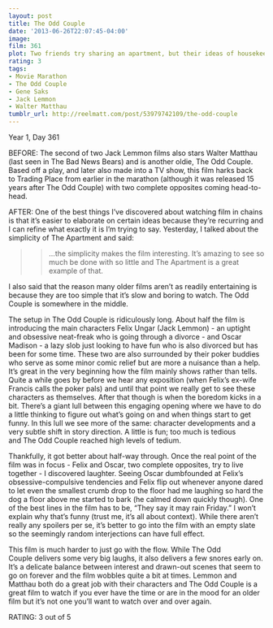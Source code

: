 ```yaml
---
layout: post
title: The Odd Couple
date: '2013-06-26T22:07:45-04:00'
image: 
film: 361
plot: Two friends try sharing an apartment, but their ideas of housekeeping and lifestyles are as different as night and day.
rating: 3
tags:
- Movie Marathon
- The Odd Couple
- Gene Saks
- Jack Lemmon
- Walter Matthau
tumblr_url: http://reelmatt.com/post/53979742109/the-odd-couple
---
```


Year 1, Day 361

BEFORE: The second of two Jack Lemmon films also stars Walter Matthau (last seen in The Bad News Bears) and is another oldie, The Odd Couple. Based off a play, and later also made into a TV show, this film harks back to Trading Place from earlier in the marathon (although it was released 15 years after The Odd Couple) with two complete opposites coming head-to-head.

AFTER: One of the best things I’ve discovered about watching film in chains is that it’s easier to elaborate on certain ideas because they’re recurring and I can refine what exactly it is I’m trying to say. Yesterday, I talked about the simplicity of The Apartment and said:

>>…the simplicity makes the film interesting. It’s amazing to see so much be done with so little and The Apartment is a great example of that.

I also said that the reason many older films aren’t as readily entertaining is because they are too simple that it’s slow and boring to watch. The Odd Couple is somewhere in the middle.

The setup in The Odd Couple is ridiculously long. About half the film is introducing the main characters Felix Ungar (Jack Lemmon) - an uptight and obsessive neat-freak who is going through a divorce - and Oscar Madison - a lazy slob just looking to have fun who is also divorced but has been for some time. These two are also surrounded by their poker buddies who serve as some minor comic relief but are more a nuisance than a help. It’s great in the very beginning how the film mainly shows rather than tells. Quite a while goes by before we hear any exposition (when Felix’s ex-wife Francis calls the poker pals) and until that point we really get to see these characters as themselves. After that though is when the boredom kicks in a bit. There’s a giant lull between this engaging opening where we have to do a little thinking to figure out what’s going on and when things start to get funny. In this lull we see more of the same: character developments and a very subtle shift in story direction. A little is fun; too much is tedious and The Odd Couple reached high levels of tedium.

Thankfully, it got better about half-way through. Once the real point of the film was in focus - Felix and Oscar, two complete opposites, try to live together - I discovered laughter. Seeing Oscar dumbfounded at Felix’s obsessive-compulsive tendencies and Felix flip out whenever anyone dared to let even the smallest crumb drop to the floor had me laughing so hard the dog a floor above me started to bark (he calmed down quickly though). One of the best lines in the film has to be, “They say it may rain Friday.” I won’t explain why that’s funny (trust me, it’s all about context). While there aren’t really any spoilers per se, it’s better to go into the film with an empty slate so the seemingly random interjections can have full effect.

This film is much harder to just go with the flow. While The Odd Couple delivers some very big laughs, it also delivers a few snores early on. It’s a delicate balance between interest and drawn-out scenes that seem to go on forever and the film wobbles quite a bit at times. Lemmon and Matthau both do a great job with their characters and The Odd Couple is a great film to watch if you ever have the time or are in the mood for an older film but it’s not one you’ll want to watch over and over again.

RATING: 3 out of 5
